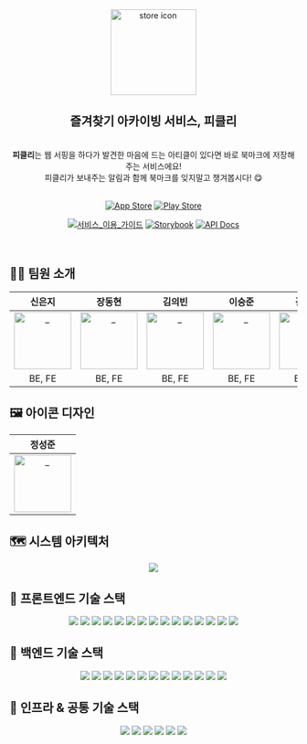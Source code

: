 <div align=center>
  <img width="150" alt="store icon" src="https://github.com/pickly-team/pickly-backend/assets/38103085/c45c3275-60f4-4c36-a15c-d587576aede0">
  <h2> 즐겨찾기 아카이빙 서비스, 피클리 </h2>
  <br>
  <strong>피클리</strong>는 웹 서핑을 하다가 발견한 마음에 드는 아티클이 있다면 바로 북마크에 저장해주는 서비스에요!
  <br>
  피클리가 보내주는 알림과 함께 북마크를 잊지말고 챙겨봅시다! 😋
  <br>
  <br>

[![App Store](https://img.shields.io/badge/App_Store-0D96F6?style=for-the-badge&logo=app-store&logoColor=white)](https://apps.apple.com/kr/app/pickly/id6450514861) [![Play Store](https://img.shields.io/badge/Google_Play-414141?style=for-the-badge&logo=google-play&logoColor=white)](https://play.google.com/store/apps/details?id=com.ww8007.pickly)

[![서비스_이용_가이드](http://img.shields.io/badge/-서비스_이용_가이드-81B441?style=flat&logo=Pinboard&logoColor=white)](https://github.com/pickly-team/pickly-frontend/wiki/%ED%94%BC%ED%81%B4%EB%A6%AC-%EC%82%AC%EC%9A%A9-%EA%B0%80%EC%9D%B4%EB%93%9C) [![Storybook](http://img.shields.io/badge/Storybook-ff4685?style=flat&logo=Storybook&logoColor=white)](https://64041bd03de4f07060a931b9-emnknzovqf.chromatic.com/?path=/story/iconography--page) [![API Docs](http://img.shields.io/badge/-API%20Docs-84ea2c?style=flat&logo=swagger&logoColor=white&link=)]()

<br>

</div>

## 🧑‍💻 팀원 소개

<div align=center>

|      신은지      |      장동현      |      김의빈      |      이승준      |      김서연      |      정수빈      |      김서경      |
| :------------: | :------------: | :------------: | :------------: | :------------: | :------------: | :------------: |
| <a href="https://github.com/EunjiShin"> <img src="https://avatars.githubusercontent.com/EunjiShin" width=100px alt="_"/> </a> | <a href="https://github.com/ww8007"> <img src="https://avatars.githubusercontent.com/ww8007" width=100px alt="_"/> </a> | <a href="https://github.com/JoeCP17"> <img src="https://avatars.githubusercontent.com/JoeCP17" width=100px alt="_"/> </a> | <a href="https://github.com/litsynp"> <img src="https://avatars.githubusercontent.com/litsynp" width=100px alt="_"/> </a> | <a href="https://github.com/aeong98"> <img src="https://avatars.githubusercontent.com/aeong98" width=100px alt="_"/> </a> | <a href="https://github.com/SoobinJung1013"> <img src="https://avatars.githubusercontent.com/SoobinJung1013" width=100px alt="_"/> </a> | <a href="https://github.com/JerryK026"> <img src="https://avatars.githubusercontent.com/JerryK026" width=100px alt="_"/> </a> |
| BE, FE | BE, FE | BE, FE | BE, FE | BE, FE | BE, FE | BE |
</div>

## 🖼 아이콘 디자인 

<div align=center>


|      정성준      |
| :------------: |
| <a href="https://github.com/ericsj1998"> <img src="https://avatars.githubusercontent.com/ericsj1998" width=100px alt="_"/> </a> |
</div>


## 🗺️ 시스템 아키텍처

<div align=center>
<img src="https://github.com/pickly-team/.github/assets/54137044/30b4d5da-a9de-4da0-a70f-32ecce21e8e2" />
</div>

## 🌱 프론트엔드 기술 스택

<div align=center>

<div style="display: inline-block;">
  <img src="https://img.shields.io/badge/React-20232A?style=for-the-badge&logo=react&logoColor=61DAFB" />
  <img src="https://img.shields.io/badge/Vite-646CFF?style=for-the-badge&logo=vite&logoColor=white" />
  <img src="https://img.shields.io/badge/React_Native-20232A?style=for-the-badge&logo=react&logoColor=61DAFB" />
  <img src="https://img.shields.io/badge/Expo-000020?style=for-the-badge&logo=expo&logoColor=white" />
  <img src="https://img.shields.io/badge/Android-3DDC84?style=for-the-badge&logo=Android&logoColor=white" />
  <img src="https://img.shields.io/badge/ios-000000?style=for-the-badge&logo=ios&logoColor=white" />
</div>

<div style="display: inline-block;">
  <img src="https://img.shields.io/badge/TypeScript-3178C6?style=for-the-badge&logo=typescript&logoColor=white" />
  <img src="https://img.shields.io/badge/Emotion-DB7093?style=for-the-badge&logo=emotion&logoColor=white" />
  <img src="https://img.shields.io/badge/Zustand-FFFFFF?style=for-the-badge&logo=zustand&logoColor=black" />
  <img src="https://img.shields.io/badge/React_Query-FF0000?style=for-the-badge&logo=react-query&logoColor=white" />
  <img src="https://img.shields.io/badge/axios-FFFFFF?style=for-the-badge&logo=axios&logoColor=black" />
</div>

<div style="display: inline-block;">
  <img src="https://img.shields.io/badge/Jest-C21325?style=for-the-badge&logo=jest&logoColor=white" />
  <img src="https://img.shields.io/badge/Storybook-FF4785?style=for-the-badge&logo=storybook&logoColor=white" />
  <img src="https://img.shields.io/badge/ESLint-4B32C3?style=for-the-badge&logo=eslint&logoColor=white" />
  <img src="https://img.shields.io/badge/Prettier-1A2B34?style=for-the-badge&logo=prettier&logoColor=white" />
</div>

</div>

## 🌱 백엔드 기술 스택 

<div align=center>
  
<div style="display: inline-block;">
  <img src="https://img.shields.io/badge/JAVA-007396?style=for-the-badge&logo=java&logoColor=white">
  <img src="https://img.shields.io/badge/Springboot-6DB33F?style=for-the-badge&logo=Springboot&logoColor=white">
  <img src="https://img.shields.io/badge/Spring JPA-000000?style=for-the-badge&logo=cachet&logoColor=white">
  <img src="https://img.shields.io/badge/queryDSL-000000?style=for-the-badge&logo=cachet&logoColor=white">
  <img src="https://img.shields.io/badge/gradle-02303A?style=for-the-badge&logo=gradle&logoColor=white">
</div>

<div style="display: inline-block;">
  <img src="https://img.shields.io/badge/postgresql-4169E1?style=for-the-badge&logo=postgresql&logoColor=white">
  <img src="https://img.shields.io/badge/docker-2496ED?style=for-the-badge&logo=docker&logoColor=white">
  <img src="https://img.shields.io/badge/spock-4479A1?style=for-the-badge&logo=codedeploy&logoColor=white">
  <img src="https://img.shields.io/badge/apachegroovy-4298B8?style=for-the-badge&logo=apachegroovy&logoColor=white">
  <img src="https://img.shields.io/badge/jsoup-8BC0D0?style=for-the-badge&logo=pinboard&logoColor=white">
</div>

<div style="display: inline-block;">
  <img src="https://img.shields.io/badge/prometheus-E6522C?style=for-the-badge&logo=prometheus&logoColor=white">
  <img src="https://img.shields.io/badge/grafana-F46800?style=for-the-badge&logo=grafana&logoColor=white">
  <img src="https://img.shields.io/badge/jmeter-D22128?style=for-the-badge&logo=apachejmeter&logoColor=white">
</div>

<br>

</div>

## 🌱 인프라 & 공통 기술 스택 

<div align=center>

<div style="display: inline-block;">
  <img src="https://img.shields.io/badge/firebase-FFCA28?style=for-the-badge&logo=firebase&logoColor=white">
  <img src="https://img.shields.io/badge/firebase cloud messaging-DCBD62?style=for-the-badge&logo=firebase&logoColor=white">
  <img src="https://img.shields.io/badge/firebase auth-CEA220?style=for-the-badge&logo=firebase&logoColor=white">
</div>

<div style="display: inline-block;">
  <img src="https://img.shields.io/badge/aws-232F3E?style=for-the-badge&logo=AmazonAWS&logoColor=white">
  <img src="https://img.shields.io/badge/GitHub Actions-2088FF?style=for-the-badge&logo=GitHub Actions&logoColor=white"> 
  <img src="https://img.shields.io/badge/Jenkins-D24939?style=for-the-badge&logo=jenkins&logoColor=white">
</div>

</div>
